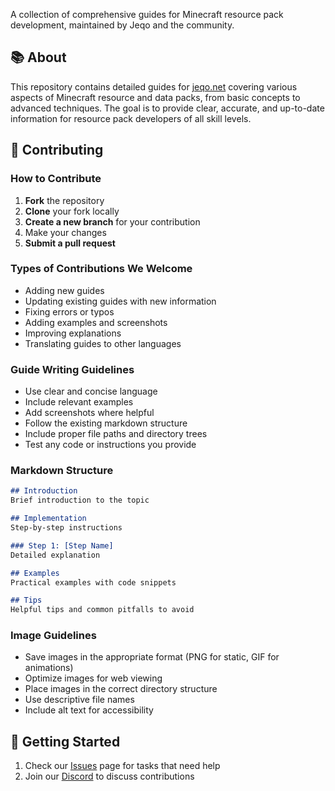 A collection of comprehensive guides for Minecraft resource pack development, maintained by Jeqo and the community.

## 📚 About
This repository contains detailed guides for [jeqo.net](https://jeqo.net/guides) covering various aspects of Minecraft resource and data packs, from basic concepts to advanced techniques. The goal is to provide clear, accurate, and up-to-date information for resource pack developers of all skill levels.

## 🤝 Contributing

### How to Contribute
1. **Fork** the repository
2. **Clone** your fork locally
3. **Create a new branch** for your contribution
4. Make your changes
5. **Submit a pull request**

### Types of Contributions We Welcome
- Adding new guides
- Updating existing guides with new information
- Fixing errors or typos
- Adding examples and screenshots
- Improving explanations
- Translating guides to other languages

### Guide Writing Guidelines
- Use clear and concise language
- Include relevant examples
- Add screenshots where helpful
- Follow the existing markdown structure
- Include proper file paths and directory trees
- Test any code or instructions you provide

### Markdown Structure
```markdown
## Introduction
Brief introduction to the topic

## Implementation
Step-by-step instructions

### Step 1: [Step Name]
Detailed explanation

## Examples
Practical examples with code snippets

## Tips
Helpful tips and common pitfalls to avoid
```

### Image Guidelines
- Save images in the appropriate format (PNG for static, GIF for animations)
- Optimize images for web viewing
- Place images in the correct directory structure
- Use descriptive file names
- Include alt text for accessibility

## 🚀 Getting Started
1. Check our [Issues](https://github.com/jeqostudios/jeqoNetGuides/issues) page for tasks that need help
2. Join our [Discord](https://jeqo.net/discord) to discuss contributions